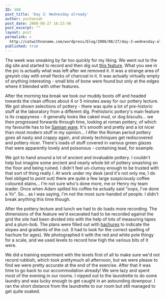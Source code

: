 ```yaml
---
ID: 180
post_title: 'Day 3: Wednesday already'
author: yochannah
post_date: 2008-08-27 16:23:46
post_excerpt: ""
layout: post
permalink: >
  http://catwithnoname.com/wordpress/blog/2008/08/27/day-3-wednesday-already/
published: true
---
```

The week was sneaking by far too quickly for my liking. We went out to the dig site and started to record and then dig out <a href="http://picasaweb.google.com/yochannah/HungateOurPhotos/photo#5238191836606998034">this feature</a>. What you see in the pic is actually what was left after we removed it. It was a strange area of greyish clay with small flecks of charcoal in it. It was actually virtually empty of anything interesting - small bits of bone were found but only at the edges where it blended with other features. 

After the morning tea break we took our muddy boots off and headed towards the clean offices about 4 or 5 minutes away for our pottery lecture. We got shown selections of pottery - there was quite a lot of pre-historic stuff at the laboratory from a different dig. Prehistoric pottery's main feature is its crappyness - it generally looks like caked mud, or dog biscuits... we then progressed forwards through time, looking at roman pottery, of which my favourite has to be <a href="http://en.wikipedia.org/wiki/Samian_ware">Samian ware</a>. It's smooth and pretty and a lot nicer than most modern stuff in my opinion... *l* After the Roman period pottery goes all nasty and crappy again, and slowly techniques get rediscovered and pottery nicer. There's loads of stuff covered in various green glazes that were apparently lovely and poisonous - containing lead, for example. 

We got to hand around a lot of ancient and invaluable pottery. I couldn't help but imagine some ancient and nearly whole bit of pottery smashing on the floor and being ruined. I didn't feel un-clumsy enough to be trusted with that sort of thing really *l*. At work under my desk (and it's not only me, I do feel obliged to point out) there are quite a few large suspiciously coffee coloured stains... I'm not sure who's done more, me or Henry my team leader. Once when Adam spilled his coffee he actually said "oops, I've done a Yo". So... as I was saying, I'm not the most sure-handed of people. I didn't break anything this time though. 

After the pottery lecture and lunch we had to do loads more recording. The dimensions of the feature we'd excavated had to be recorded against the grid the site had been divided into with the help of lots of measuring tapes and a plum-bob. The plans were filled out with <a href="http://en.wikipedia.org/wiki/Hachure">hachures</a> to indicate the slopes and gradients of the cut. (I had to look for the correct spelling of hachure for ages). We photographed it with the red and white pole thingy for a scale, and we used levels to record how high the various bits of it were. 

We did a training experiment with the levels first of all to make sure we'd not record rubbish, which took prettymuch all afternoon, but we were please to find we were pretty accurate at the end of the exercise. After that it was time to go back to our accommodation already! We sere lazy and spent most of the evening in our rooms. I nipped out to the laundrette to do some laundry and was lucky enough to get caught in an astounding downpour. I ran the short distance from the laundrette to our room but still managed to get quite soaked.